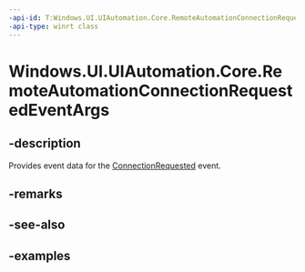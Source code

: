 ```yaml
---
-api-id: T:Windows.UI.UIAutomation.Core.RemoteAutomationConnectionRequestedEventArgs
-api-type: winrt class
---
```


# Windows.UI.UIAutomation.Core.RemoteAutomationConnectionRequestedEventArgs

<!--
public sealed class RemoteAutomationConnectionRequestedEventArgs
-->

## -description

Provides event data for the [ConnectionRequested](remoteautomationclientsession_connectionrequested.md) event.

## -remarks

## -see-also

## -examples
